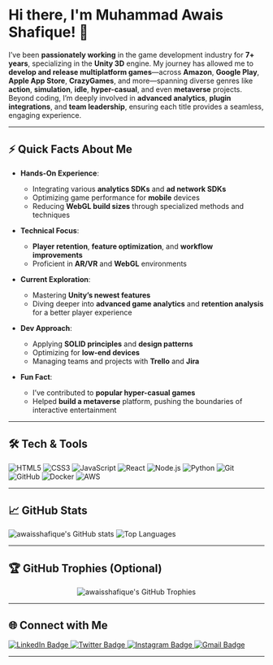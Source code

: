 <!--
  README for awaisshafique/awaisshafique
  Author: Muhammad Awais Shafique
  Feel free to update or remove sections as desired.
-->

# Hi there, I'm **Muhammad Awais Shafique**! 👋

I’ve been **passionately working** in the game development industry for **7+ years**, specializing in the **Unity 3D** engine. My journey has allowed me to **develop and release multiplatform games**—across **Amazon**, **Google Play**, **Apple App Store**, **CrazyGames**, and more—spanning diverse genres like **action**, **simulation**, **idle**, **hyper-casual**, and even **metaverse** projects. Beyond coding, I’m deeply involved in **advanced analytics**, **plugin integrations**, and **team leadership**, ensuring each title provides a seamless, engaging experience.

---

## ⚡ Quick Facts About Me

- **Hands-On Experience**:  
  - Integrating various **analytics SDKs** and **ad network SDKs**  
  - Optimizing game performance for **mobile** devices  
  - Reducing **WebGL build sizes** through specialized methods and techniques  

- **Technical Focus**:  
  - **Player retention**, **feature optimization**, and **workflow improvements**  
  - Proficient in **AR/VR** and **WebGL** environments  

- **Current Exploration**:  
  - Mastering **Unity’s newest features**  
  - Diving deeper into **advanced game analytics** and **retention analysis** for a better player experience  

- **Dev Approach**:  
  - Applying **SOLID principles** and **design patterns**  
  - Optimizing for **low-end devices**  
  - Managing teams and projects with **Trello** and **Jira**  

- **Fun Fact**:  
  - I’ve contributed to **popular hyper-casual games**  
  - Helped **build a metaverse** platform, pushing the boundaries of interactive entertainment  

---

<!-- 
  You can add more sections here, such as "Projects," "Contact," "Social Links," or "How to Reach Me."
  For instance:
  
  ## 🌐 Connect with Me
  - [LinkedIn](#) | [Twitter](#) | [Portfolio](#)
  
  ## 🚀 Featured Projects
  - [Project 1](#)
  - [Project 2](#)
  
  etc.
-->


## 🛠 Tech & Tools

![HTML5](https://img.shields.io/badge/-HTML5-E34F26?logo=html5&logoColor=fff)
![CSS3](https://img.shields.io/badge/-CSS3-1572B6?logo=css3)
![JavaScript](https://img.shields.io/badge/-JavaScript-F7DF1E?logo=javascript&logoColor=000)
![React](https://img.shields.io/badge/-React-61DAFB?logo=react&logoColor=000)
![Node.js](https://img.shields.io/badge/-Node.js-339933?logo=node.js&logoColor=fff)
![Python](https://img.shields.io/badge/-Python-3776AB?logo=python&logoColor=fff)
![Git](https://img.shields.io/badge/-Git-F05032?logo=git&logoColor=fff)
![GitHub](https://img.shields.io/badge/-GitHub-181717?logo=github&logoColor=fff)
![Docker](https://img.shields.io/badge/-Docker-2496ED?logo=docker&logoColor=fff)
![AWS](https://img.shields.io/badge/-AWS-232F3E?logo=amazon-aws&logoColor=fff)

---

## 📈 GitHub Stats

<!-- Make sure your GitHub username is set to "awaisshafique" in the links below -->
![awaisshafique's GitHub stats](https://github-readme-stats.vercel.app/api?username=awaisshafique&show_icons=true&theme=default)
![Top Languages](https://github-readme-stats.vercel.app/api/top-langs/?username=awaisshafique&layout=compact&theme=default)

---

## 🏆 GitHub Trophies (Optional)

<p align="center">
  <img src="https://github-profile-trophy.vercel.app/?username=awaisshafique&theme=flat&no-frame=true&margin-w=15" alt="awaisshafique's GitHub Trophies" />
</p>

---

## 🌐 Connect with Me

<p>
  <a href="https://www.linkedin.com/in/awaisshafique">
    <img src="https://img.shields.io/badge/-LinkedIn-0077B5?logo=linkedin&logoColor=white" alt="LinkedIn Badge" />
  </a>
  <a href="https://twitter.com/awaisshafique">
    <img src="https://img.shields.io/badge/-Twitter-1DA1F2?logo=twitter&logoColor=white" alt="Twitter Badge" />
  </a>
  <a href="https://instagram.com/awaisshafique">
    <img src="https://img.shields.io/badge/-Instagram-E4405F?logo=instagram&logoColor=white" alt="Instagram Badge" />
  </a>
  <a href="mailto:your_email_here@gmail.com">
    <img src="https://img.shields.io/badge/-Gmail-D14836?logo=gmail&logoColor=white" alt="Gmail Badge" />
  </a>
</p>

---

<!-- 
  You can add or remove entire sections as you like.
  For example, a Projects section to highlight your repos, 
  or a Blog Posts section if you write articles on dev.to/medium.
-->

